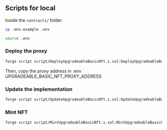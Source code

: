## Scripts for local

Inside the `contracts/` folder

```bash
cp .env.example .env
```

```bash
source .env
```

### Deploy the proxy

```bash
forge script script/DeployUpgradeableBasicNft.s.sol:DeployUpgradeableBasicNft --rpc-url $LOCAL_ANVIL_RPC_URL --broadcast -vvvv
```

Then, copy the proxy address in .env UPGRADEABLE_BASIC_NFT_PROXY_ADDRESS

### Update the implementation

```bash
forge script script/UpdateUpgradeableBasicNft.s.sol:UpdateUpgradeableBasicNft --rpc-url $LOCAL_ANVIL_RPC_URL --broadcast -vvvv
```

### Mint NFT

```bash
forge script script/MintUpgradeableBasicNft.s.sol:MintUpgradeableBasicNft --rpc-url $LOCAL_ANVIL_RPC_URL --broadcast -vvvv
```
